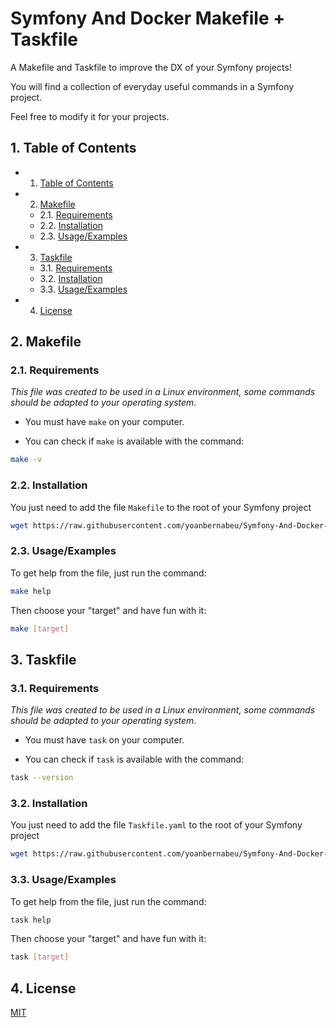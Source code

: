 # Symfony And Docker Makefile + Taskfile

A Makefile and Taskfile to improve the DX of your Symfony projects!

You will find a collection of everyday useful commands in a Symfony project.

Feel free to modify it for your projects.

##  1. <a name='TableofContents'></a>Table of Contents

<!-- vscode-markdown-toc -->
* 1. [Table of Contents](#TableofContents)
* 2. [Makefile](#Makefile)
	* 2.1. [Requirements](#Requirements)
	* 2.2. [Installation](#Installation)
	* 2.3. [Usage/Examples](#UsageExamples)
* 3. [Taskfile](#Taskfile)
	* 3.1. [Requirements](#Requirements-1)
	* 3.2. [Installation](#Installation-1)
	* 3.3. [Usage/Examples](#UsageExamples-1)
* 4. [License](#License)

<!-- vscode-markdown-toc-config
	numbering=true
	autoSave=true
	/vscode-markdown-toc-config -->
<!-- /vscode-markdown-toc -->

##  2. <a name='Makefile'></a>Makefile

###  2.1. <a name='Requirements'></a>Requirements

*This file was created to be used in a Linux environment, some commands should be adapted to your operating system.*


* You must have `make` on your computer.

* You can check if `make` is available with the command:

```bash
make -v
```

###  2.2. <a name='Installation'></a>Installation

You just need to add the file `Makefile` to the root of your Symfony project

```bash
wget https://raw.githubusercontent.com/yoanbernabeu/Symfony-And-Docker-Makefile-Taskfile/main/Makefile
```

###  2.3. <a name='UsageExamples'></a>Usage/Examples

To get help from the file, just run the command:

```bash
make help
```

Then choose your "target" and have fun with it:

```bash
make [target]
```

##  3. <a name='Taskfile'></a>Taskfile

###  3.1. <a name='Requirements-1'></a>Requirements

*This file was created to be used in a Linux environment, some commands should be adapted to your operating system.*

* You must have `task` on your computer.

* You can check if `task` is available with the command:

```bash
task --version
```

###  3.2. <a name='Installation-1'></a>Installation

You just need to add the file `Taskfile.yaml` to the root of your Symfony project

```bash
wget https://raw.githubusercontent.com/yoanbernabeu/Symfony-And-Docker-Makefile-Taskfile/main/Taskfile.yaml
```

###  3.3. <a name='UsageExamples-1'></a>Usage/Examples

To get help from the file, just run the command:

```bash
task help
```

Then choose your "target" and have fun with it:

```bash
task [target]
```

##  4. <a name='License'></a>License

[MIT](LICENSE)